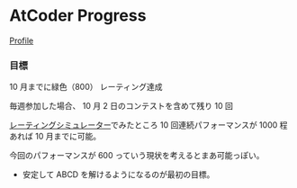 # AtCoder Progress

[Profile](https://atcoder.jp/users/anchos)

### 目標

10 月までに緑色（800） レーティング達成

毎週参加した場合、 10 月 2 日のコンテストを含めて残り 10 回

[レーティングシミュレーター](https://atcoderratingsimulator.herokuapp.com/)でみたところ 10 回連続パフォーマンスが 1000 程あれば 10 月までに可能。

今回のパフォーマンスが 600 っていう現状を考えるとまあ可能っぽい。

- 安定して ABCD を解けるようになるのが最初の目標。
